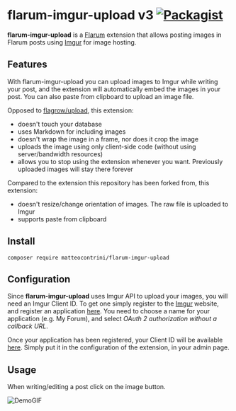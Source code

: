 # flarum-imgur-upload v3 [![Packagist](https://img.shields.io/packagist/v/matteocontrini/flarum-imgur-upload.svg)](https://packagist.org/packages/matteocontrini/flarum-imgur-upload)

**flarum-imgur-upload** is a [Flarum](https://github.com/flarum/flarum/) extension that allows posting images in Flarum posts using [Imgur](https://imgur.com/) for image hosting.

## Features
With flarum-imgur-upload you can upload images to Imgur while writing your post, and the extension will automatically embed the images in your post. You can also paste from clipboard to upload an image file.

Opposed to [flagrow/upload](https://github.com/flagrow/upload), this extension:

- doesn't touch your database
- uses Markdown for including images
- doesn't wrap the image in a frame, nor does it crop the image
- uploads the image using only client-side code (without using server/bandwidth resources)
- allows you to stop using the extension whenever you want. Previously uploaded images will stay there forever

Compared to the extension this repository has been forked from, this extension:

- doesn't resize/change orientation of images. The raw file is uploaded to Imgur
- supports paste from clipboard

## Install

```
composer require matteocontrini/flarum-imgur-upload
```

## Configuration
Since **flarum-imgur-upload** uses Imgur API to upload your images, you will need an Imgur Client ID. To get one simply register to the [Imgur](https://imgur.com/) website, and register an application [here](https://api.imgur.com/oauth2/addclient).
You need to choose a name for your application (e.g. My Forum), and select *OAuth 2 authorization without a callback URL*.

Once your application has been registered, your Client ID will be available [here](https://imgur.com/account/settings/apps). Simply put it in the configuration of the extension, in your admin page.

## Usage
When writing/editing a post click on the image button.

![DemoGIF](https://i.imgur.com/WtqxH4E.gif)